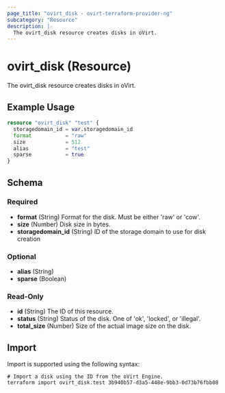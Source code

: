 ```yaml
---
page_title: "ovirt_disk - ovirt-terraform-provider-ng"
subcategory: "Resource"
description: |-
  The ovirt_disk resource creates disks in oVirt.
---
```

# ovirt_disk (Resource)
The ovirt_disk resource creates disks in oVirt.
## Example Usage
```terraform
resource "ovirt_disk" "test" {
  storagedomain_id = var.storagedomain_id
  format           = "raw"
  size             = 512
  alias            = "test"
  sparse           = true
}
```
<!-- schema generated by tfplugindocs -->
## Schema

### Required

- **format** (String) Format for the disk. Must be either 'raw' or 'cow'.
- **size** (Number) Disk size in bytes.
- **storagedomain_id** (String) ID of the storage domain to use for disk creation

### Optional

- **alias** (String)
- **sparse** (Boolean)

### Read-Only

- **id** (String) The ID of this resource.
- **status** (String) Status of the disk. One of 'ok', 'locked', or 'illegal'.
- **total_size** (Number) Size of the actual image size on the disk.
## Import
Import is supported using the following syntax:
```shell
# Import a disk using the ID from the oVirt Engine.
terraform import ovirt_disk.test 3b940b57-d3a5-448e-9bb3-0d73b76fbb08
```